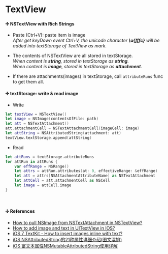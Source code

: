 # TextView

#### ✢ NSTextView with Rich Strings

* Paste (Ctrl+V): paste item is image  
*After get keyDown event Ctrl+V, the unicode character **\u{fffc}** will be added into textStorage of TextView as mark.*

* The contents of NSTextView are all stored in textStorage.  
*When content is **string**, stored in textStorage as **string**.*  
*When content is **image**, stored in textStorage as **attachment**.*

* If there are attachments(images) in textStorage, call `attributeRuns` func to get them all.

#### ✢ textStorage: write & read image

* Write

```swift
let textView = NSTextView()
let image = NSImage(contentsOfFile: path) 
let att = NSTextAttachment()
att.attachmentCell = NSTextAttachmentCell(imageCell: image)
let attString = NSAttributedString(attachment: att)
textView.textStorage.append(attString)
```

* Read

```swift
let attRuns = textStorage.attributeRuns
for attRun in attRuns {
    var effRange = NSRange()
    let attrs = attRun.attributes(at: 0, effectiveRange: &effRange)
    let att = attrs[NSAttachmentAttributeName] as NSTextAttachment
    let attCell = att.attachmentCell as NSCell
    let image = attCell.image
}
```
<br>

#### ✢ References

* [How to pull NSImage from NSTextAttachment in NSTextView?](http://www.anhuiyouxi.com/how-to-pull-nsimage-from-nstextattachment-in-nstextview/)
* [How to add image and text in UITextView in IOS?](https://stackoverflow.com/questions/24010035/how-to-add-image-and-text-in-uitextview-in-ios)
* [iOS 7 TextKit - How to insert images inline with text?](https://stackoverflow.com/questions/20930462/ios-7-textkit-how-to-insert-images-inline-with-text)
* [iOS NSAttributedString的21种属性详细介绍(图文混排)](http://blog.csdn.net/Sponge_CMZ/article/details/49794691)
* [iOS 富文本属性NSMutableAttributedString使用详解](http://www.jianshu.com/p/8c7dd7d8501b)
